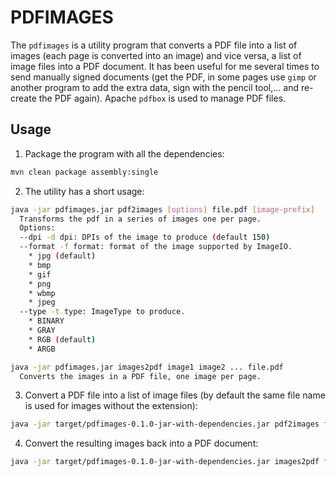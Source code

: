 # PDFIMAGES

The `pdfimages` is a utility program that converts a PDF file into a list of images (each page is converted into an image) and vice versa, a list of image files into a PDF document. It has been useful for me several times to send manually signed documents (get the PDF, in some pages use `gimp` or another program to add the extra data, sign with the pencil tool,... and re-create the PDF again). Apache `pdfbox` is used to manage PDF files.

## Usage

1. Package the program with all the dependencies:

```bash
mvn clean package assembly:single
```

2. The utility has a short usage:

```bash
java -jar pdfimages.jar pdf2images [options] file.pdf [image-prefix]
  Transforms the pdf in a series of images one per page.
  Options:
  --dpi -d dpi: DPIs of the image to produce (default 150)
  --format -f format: format of the image supported by ImageIO.
    * jpg (default)
    * bmp
    * gif
    * png
    * wbmp
    * jpeg
  --type -t type: ImageType to produce.
    * BINARY
    * GRAY
    * RGB (default)
    * ARGB

java -jar pdfimages.jar images2pdf image1 image2 ... file.pdf
  Converts the images in a PDF file, one image per page.
```

3. Convert a PDF file into a list of image files (by default the same file name is used for images without the extension):

```bash
java -jar target/pdfimages-0.1.0-jar-with-dependencies.jar pdf2images file.pdf
```

4. Convert the resulting images back into a PDF document:

```bash
java -jar target/pdfimages-0.1.0-jar-with-dependencies.jar images2pdf file.0.jpg new-file.pdf
```
